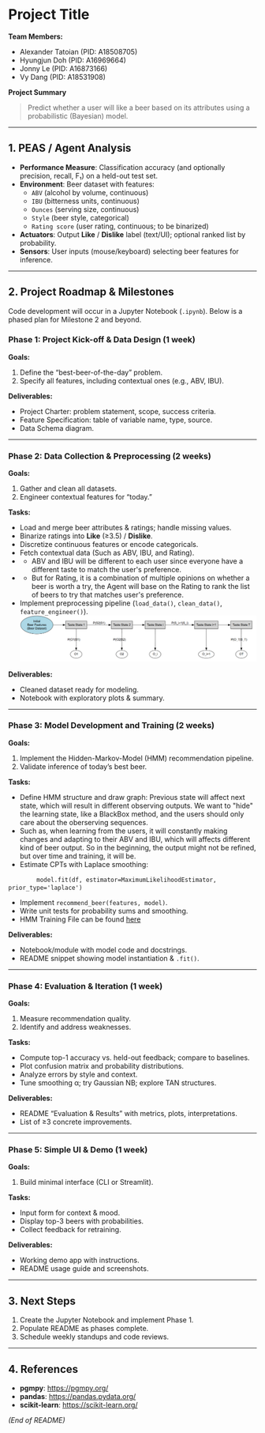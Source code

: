 # Project Title

**Team Members:**
- Alexander Tatoian (PID: A18508705)
- Hyungjun Doh (PID: A16969664)
- Jonny Le (PID: A16873166)
- Vy Dang (PID: A18531908)

**Project Summary**
> Predict whether a user will like a beer based on its attributes using a probabilistic (Bayesian) model.

---

## 1. PEAS / Agent Analysis

- **Performance Measure**: Classification accuracy (and optionally precision, recall, F₁) on a held-out test set.
- **Environment**: Beer dataset with features:
  - `ABV` (alcohol by volume, continuous)
  - `IBU` (bitterness units, continuous)
  - `Ounces` (serving size, continuous)
  - `Style` (beer style, categorical)
  - `Rating score` (user rating, continuous; to be binarized)
- **Actuators**: Output **Like** / **Dislike** label (text/UI); optional ranked list by probability.
- **Sensors**: User inputs (mouse/keyboard) selecting beer features for inference.

---

## 2. Project Roadmap & Milestones

Code development will occur in a Jupyter Notebook (`.ipynb`). Below is a phased plan for Milestone 2 and beyond.

### Phase 1: Project Kick-off & Data Design (1 week)
**Goals:**
1. Define the “best-beer-of-the-day” problem.
2. Specify all features, including contextual ones (e.g., ABV, IBU).

**Deliverables:**
- Project Charter: problem statement, scope, success criteria.
- Feature Specification: table of variable name, type, source.
- Data Schema diagram.

---

### Phase 2: Data Collection & Preprocessing (2 weeks)
**Goals:**
1. Gather and clean all datasets.
2. Engineer contextual features for “today.”

**Tasks:**
- Load and merge beer attributes & ratings; handle missing values.
- Binarize ratings into **Like** (≥3.5) / **Dislike**.
- Discretize continuous features or encode categoricals.
- Fetch contextual data (Such as ABV, IBU, and Rating).
- - ABV and IBU will be different to each user since everyone have a different taste to match the user's preference.
- - But for Rating, it is a combination of multiple opinions on whether a beer is worth a try, the Agent will base on the Rating to rank the list of beers to try that matches user's preference.
- Implement preprocessing pipeline (`load_data()`, `clean_data()`, `feature_engineer()`).
![alt text](HMM.png)

**Deliverables:**
- Cleaned dataset ready for modeling.
- Notebook with exploratory plots & summary.

---

### Phase 3: Model Development and Training (2 weeks)
**Goals:**
1. Implement the Hidden-Markov-Model (HMM) recommendation pipeline.
2. Validate inference of today’s best beer.

**Tasks:**
- Define HMM structure and draw graph: Previous state will affect next state, which will result in different observing outputs. We want to "hide" the learning state, like a BlackBox method, and the users should only care about the oberserving sequences.
- Such as, when learning from the users, it will constantly making changes and adapting to their ABV and IBU, which will affects different kind of beer output. So in the beginning, the output might not be refined, but over time and training, it will be.
- Estimate CPTs with Laplace smoothing: 
```     #"""Fit the BayesianModel using Maximum Likelihood Estimation with Laplace smoothing."""
        model.fit(df, estimator=MaximumLikelihoodEstimator, prior_type='laplace')
```
- Implement `recommend_beer(features, model)`.
- Write unit tests for probability sums and smoothing.
- HMM Training File can be found [here](beer_test.ipynb)

**Deliverables:**
- Notebook/module with model code and docstrings.
- README snippet showing model instantiation & `.fit()`.

---

### Phase 4: Evaluation & Iteration (1 week)
**Goals:**
1. Measure recommendation quality.
2. Identify and address weaknesses.

**Tasks:**
- Compute top-1 accuracy vs. held-out feedback; compare to baselines.
- Plot confusion matrix and probability distributions.
- Analyze errors by style and context.
- Tune smoothing α; try Gaussian NB; explore TAN structures.

**Deliverables:**
- README “Evaluation & Results” with metrics, plots, interpretations.
- List of ≥3 concrete improvements.

---

### Phase 5: Simple UI & Demo (1 week)
**Goals:**
1. Build minimal interface (CLI or Streamlit).

**Tasks:**
- Input form for context & mood.
- Display top-3 beers with probabilities.
- Collect feedback for retraining.

**Deliverables:**
- Working demo app with instructions.
- README usage guide and screenshots.

---

## 3. Next Steps
1. Create the Jupyter Notebook and implement Phase 1.
2. Populate README as phases complete.
3. Schedule weekly standups and code reviews.

---

## 4. References
- **pgmpy**: https://pgmpy.org/
- **pandas**: https://pandas.pydata.org/
- **scikit-learn**: https://scikit-learn.org/

*(End of README)*
